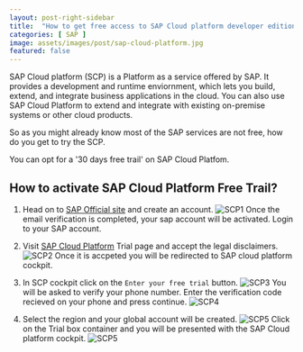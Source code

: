 ```yaml
---
layout: post-right-sidebar
title:  "How to get free access to SAP Cloud platform developer edition?"
categories: [ SAP ]
image: assets/images/post/sap-cloud-platform.jpg
featured: false
---
```




SAP Cloud platform (SCP) is a Platform as a service offered by SAP. It provides a development and runtime enviornment, which lets you build, extend, and integrate business applications in the cloud. You can also use SAP Cloud Platform to extend and integrate with existing on-premise systems or other cloud products.

So as you might already know most of the SAP services are not free, how do you get to try the SCP.

You can opt for a '30 days free trail' on SAP Cloud Platfom.

<h2>How to activate SAP Cloud Platform Free Trail?</h2>

1. Head on to [SAP Official site][SAP] and create an account.
![SCP1]({{site.baseurl}}/assets/images/post/sap-scp-1.jpg)
Once the email verification is completed, your sap account will be activated. Login to your SAP account.

2. Visit [SAP Cloud Platform][SAP-trial] Trial page	and accept the legal disclaimers.
![SCP2]({{site.baseurl}}/assets/images/post/sap-scp-2.png)
Once it is accpeted you will be redirected to SAP cloud platform cockpit.

3. In SCP cockpit click on the `Enter your free trial` button.
![SCP3]({{site.baseurl}}/assets/images/post/sap-scp-3.png)
You will be asked to verify your phone number. Enter the verification code recieved on your phone and press continue.
![SCP4]({{site.baseurl}}/assets/images/post/sap-scp-4.png)

4. Select the region and your global account will be created.
![SCP5]({{site.baseurl}}/assets/images/post/sap-scp-5.png)
Click on the Trial box container and you will be presented with the SAP Cloud platform cockpit.
![SCP5]({{site.baseurl}}/assets/images/post/sap-scp-7.png)

[SAP]:https://accounts.sap.com/
[SAP-trial]:https://accounts.sap.com/saml2/idp/sso
